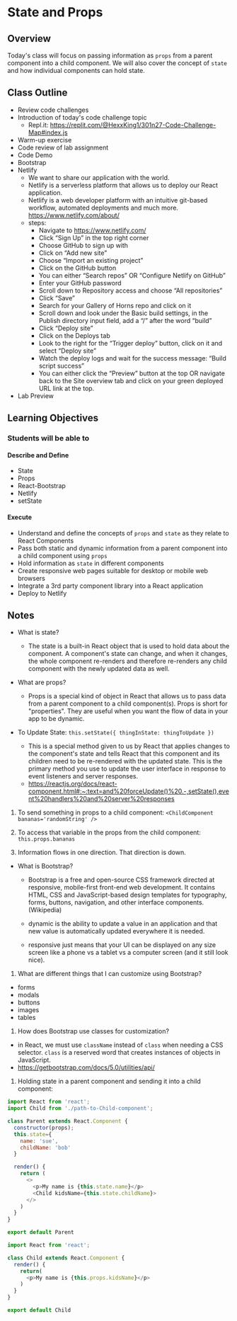 # State and Props

## Overview

Today's class will focus on passing information as `props` from a parent component into a child component. We will also cover the concept of `state` and how individual components can hold state.

## Class Outline

- Review code challenges
- Introduction of today's code challenge topic
  - Repl.it: <https://replit.com/@HexxKing1/301n27-Code-Challenge-Map#index.js>
- Warm-up exercise
- Code review of lab assignment
- Code Demo
- Bootstrap
- Netlify
  - We want to share our application with the world.
  - Netlify is a serverless platform that allows us to deploy our React application.
  - Netlify is a web developer platform with an intuitive git-based workflow, automated deployments and much more. https://www.netlify.com/about/
  - steps:
    - Navigate to <https://www.netlify.com/>
    - Click “Sign Up” in the top right corner
    - Choose GitHub to sign up with
    - Click on “Add new site”
    - Choose “Import an existing project”
    - Click on the GitHub button
    - You can either “Search repos” OR “Configure Netlify on GitHub”
    - Enter your GitHub password
    - Scroll down to Repository access and choose “All repositories”
    - Click “Save”
    - Search for your Gallery of Horns repo and click on it
    - Scroll down and look under the Basic build settings, in the Publish directory input field, add a “/” after the word “build”
    - Click “Deploy site”
    - Click on the Deploys tab
    - Look to the right for the “Trigger deploy” button, click on it and select “Deploy site”
    - Watch the deploy logs and wait for the success message: “Build script success”
    - You can either click the “Preview” button at the top OR navigate back to the Site overview tab and click on your green deployed URL link at the top.
- Lab Preview

## Learning Objectives

### Students will be able to

#### Describe and Define

- State
- Props
- React-Bootstrap
- Netlify
- setState

#### Execute

- Understand and define the concepts of `props` and `state` as they relate to React Components
- Pass both static and dynamic information from a parent component into a child component using `props`
- Hold information as `state` in different components
- Create responsive web pages suitable for desktop or mobile web browsers
- Integrate a 3rd party component library into a React application
- Deploy to Netlify

## Notes

- What is state?
  - The state is a built-in React object that is used to hold data about the component. A component's state can change, and when it changes, the whole component re-renders and therefore re-renders any child component with the newly updated data as well.

- What are props?
  - Props is a special kind of object in React that allows us to pass data from a parent component to a child component(s). Props is short for "properties". They are useful when you want the flow of data in your app to be dynamic.

- To Update State: `this.setState({ thingInState: thingToUpdate })`
  - This is a special method given to us by React that applies changes to the component's state and tells React that this component and its children need to be re-rendered with the updated state. This is the primary method you use to update the user interface in response to event listeners and server responses.
  - <https://reactjs.org/docs/react-component.html#:~:text=and%20forceUpdate()%20.-,setState(),event%20handlers%20and%20server%20responses>

1. To send something in props to a child component: `<ChildComponent bananas='randomString' />`

1. To access that variable in the props from the child component: `this.props.bananas`

1. Information flows in one direction. That direction is down.

- What is Bootstrap?
  - Bootstrap is a free and open-source CSS framework directed at responsive, mobile-first front-end web development. It contains HTML, CSS and JavaScript-based design templates for typography, forms, buttons, navigation, and other interface components.(Wikipedia)

  - dynamic is the ability to update a value in an application and that new value is automatically updated everywhere it is needed.

  - responsive just means that your UI can be displayed on any size screen like a phone vs a tablet vs a computer screen (and it still look nice).

1. What are different things that I can customize using Bootstrap?
  - forms
  - modals
  - buttons
  - images
  - tables

1. How does Bootstrap use classes for customization?
  - in React, we must use `className` instead of `class` when needing a CSS selector. `class` is a reserved word that creates instances of objects in JavaScript.
  - <https://getbootstrap.com/docs/5.0/utilities/api/>

1. Holding state in a parent component and sending it into a child component:

  ```javaScript
  import React from 'react';
  import Child from './path-to-Child-component';

  class Parent extends React.Component {
    constructor(props);
    this.state={
      name: 'sue',
      childName: 'bob'
    }

    render() {
      return (
        <>
          <p>My name is {this.state.name}</p>
          <Child kidsName={this.state.childName}>
        </>
      )
    }
  }

  export default Parent

  import React from 'react';

  class Child extends React.Component {
    render() {
      return(
        <p>My name is {this.props.kidsName}</p>
      )
    }
  }

  export default Child
  ```
